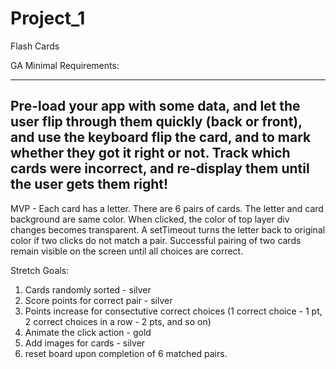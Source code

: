 # Project_1
Flash Cards

GA Minimal Requirements:

-------------------------------------
Pre-load your app with some data, and let the user flip through them quickly (back or front), and use the keyboard flip the card, and to mark whether they got it right or not. Track which cards were incorrect, and re-display them until the user gets them right!
-------------------------------------

MVP - Each card has a letter.  There are 6 pairs of cards.  The letter and card background are same color.  When clicked, the color of top layer div changes becomes transparent.  A setTimeout turns the letter back to original color if two clicks do not match a pair.  Successful pairing of two cards remain visible on the screen until all choices are correct.



Stretch Goals:


1) Cards randomly sorted - silver
2)	Score points for correct pair - silver
3)  Points increase for consectutive correct choices (1 correct choice - 1 pt, 2 correct choices in a row - 2 pts, and so on)
4) Animate the click action - gold
5) Add images for cards - silver
6) reset board upon completion of 6 matched pairs.
